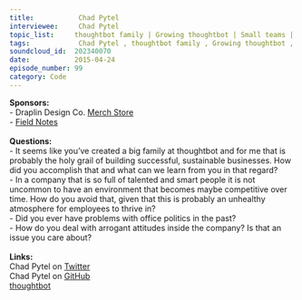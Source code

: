 ```yaml
--- 
title:           Chad Pytel 
interviewee:     Chad Pytel 
topic_list:     thoughtbot family | Growing thoughtbot | Small teams | Competitive environment | Avoiding hierarchy | Volunteering | Office politics | Arrogant attitudes | Unanimous hiring
tags:            Chad Pytel , thoughtbot family , Growing thoughtbot , Small teams , Competitive environment , Avoiding hierarchy , Volunteering , Office politics , Arrogant attitudes , Unanimous hiring
soundcloud_id:  202340070
date:           2015-04-24
episode_number: 99
category: Code
---
```


<p class="show_notes_display"><b>Sponsors:<br></b>- Draplin Design Co. <a rel="nofollow" target="_blank" href="http://draplin.com/merch/">Merch Store</a><br>- <a rel="nofollow" target="_blank" href="http://fieldnotesbrand.com/">Field Notes</a><br><b><br>Questions:</b><br>- It seems like you’ve created a big family at thoughtbot and for me that is probably the holy grail of building successful, sustainable businesses. How did you accomplish that and what can we learn from you in that regard?<br>- In a company that is so full of talented and smart people it is not uncommon to have an environment that becomes maybe competitive over time. How do you avoid that, given that this is probably an unhealthy atmosphere for employees to thrive in?<br>- Did you ever have problems with office politics in the past?<br>- How do you deal with arrogant attitudes inside the company? Is that an issue you care about?<br><br><b>Links:</b><br>Chad Pytel on <a rel="nofollow" target="_blank" href="https://twitter.com/cpytel">Twitter</a><br>Chad Pytel on <a rel="nofollow" target="_blank" href="https://github.com/cpytel">GitHub</a><br><a rel="nofollow" target="_blank" href="https://thoughtbot.com/">thoughtbot</a><br></p>
